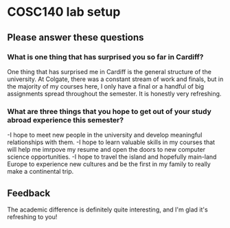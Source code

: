 # COSC140 lab setup

## Please answer these questions

### What is one thing that has surprised you so far in Cardiff?

One thing that has surprised me in Cardiff is the general structure of the university. At Colgate, there was a constant stream of work and finals, but in the majority of my courses here, I only have a final or a handful of big assignments spread throughout the semester. It is honestly very refreshing.

### What are three things that you hope to get out of your study abroad experience this semester?

-I hope to meet new people in the university and develop meaningful relationships with them. 
-I hope to learn valuable skills in my courses that will help me imrpove my resume and open the doors to new computer science opportunities. 
-I hope to travel the island and hopefully main-land Europe to experience new cultures and be the first in my family to really make a continental trip. 

## Feedback

The academic difference is definitely quite interesting, and I'm glad it's refreshing to you!

